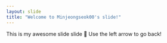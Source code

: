 ```yaml
---
layout: slide
title: "Welcome to Minjeongseok00's slide!"
---
```

This is my awesome slide slide :tada:
Use the left arrow to go back!

